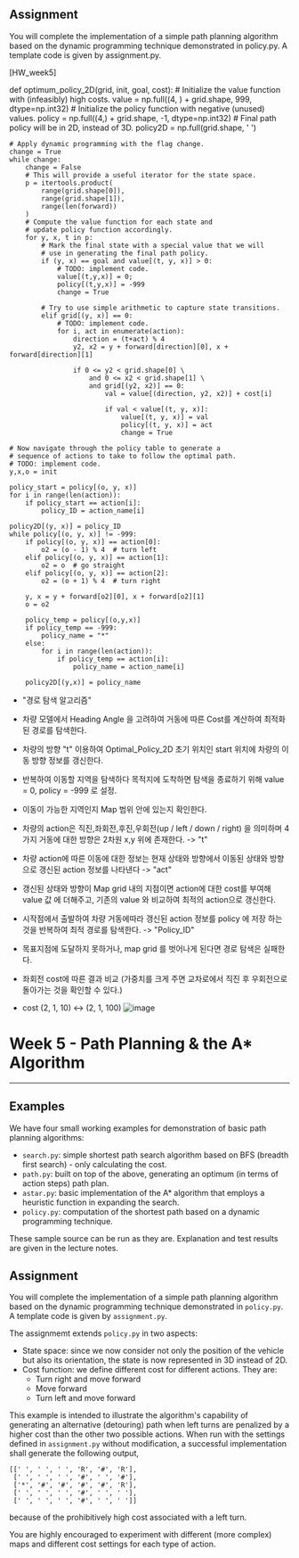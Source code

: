 ## Assignment

You will complete the implementation of a simple path planning algorithm based on the dynamic programming technique demonstrated in policy.py. A template code is given by assignment.py.

[HW_week5]

def optimum_policy_2D(grid, init, goal, cost):
    # Initialize the value function with (infeasibly) high costs.
    value = np.full((4, ) + grid.shape, 999, dtype=np.int32)
    # Initialize the policy function with negative (unused) values.
    policy = np.full((4,) + grid.shape, -1, dtype=np.int32)
    # Final path policy will be in 2D, instead of 3D.
    policy2D = np.full(grid.shape, ' ')

    # Apply dynamic programming with the flag change.
    change = True
    while change:
        change = False
        # This will provide a useful iterator for the state space.
        p = itertools.product(
            range(grid.shape[0]),
            range(grid.shape[1]),
            range(len(forward))
        )
        # Compute the value function for each state and
        # update policy function accordingly.
        for y, x, t in p:
            # Mark the final state with a special value that we will
            # use in generating the final path policy.
            if (y, x) == goal and value[(t, y, x)] > 0:
                # TODO: implement code.
                value[(t,y,x)] = 0;
                policy[(t,y,x)] = -999
                change = True
                
            # Try to use simple arithmetic to capture state transitions.
            elif grid[(y, x)] == 0:
                # TODO: implement code.
                for i, act in enumerate(action):
                    direction = (t+act) % 4
                    y2, x2 = y + forward[direction][0], x + forward[direction][1]
                    
                    if 0 <= y2 < grid.shape[0] \
                        and 0 <= x2 < grid.shape[1] \
                        and grid[(y2, x2)] == 0:        
                            val = value[(direction, y2, x2)] + cost[i]
                            
                            if val < value[(t, y, x)]:
                                value[(t, y, x)] = val
                                policy[(t, y, x)] = act
                                change = True
				
    # Now navigate through the policy table to generate a
    # sequence of actions to take to follow the optimal path.
    # TODO: implement code.
    y,x,o = init
    
    policy_start = policy[(o, y, x)]
    for i in range(len(action)):
        if policy_start == action[i]:
            policy_ID = action_name[i]

    policy2D[(y, x)] = policy_ID
    while policy[(o, y, x)] != -999:
        if policy[(o, y, x)] == action[0]:
            o2 = (o - 1) % 4  # turn left
        elif policy[(o, y, x)] == action[1]:
            o2 = o  # go straight
        elif policy[(o, y, x)] == action[2]:
            o2 = (o + 1) % 4  # turn right

        y, x = y + forward[o2][0], x + forward[o2][1]
        o = o2

        policy_temp = policy[(o,y,x)]
        if policy_temp == -999:
            policy_name = "*"
        else:
            for i in range(len(action)):
                if policy_temp == action[i]:
                    policy_name = action_name[i]

        policy2D[(y,x)] = policy_name


- "경로 탐색 알고리즘"

- 차량 모델에서 Heading Angle 을 고려하여 거동에 따른 Cost를 계산하여 최적화된 경로를 탐색한다.

- 차량의 방향 "t" 이용하여 Optimal_Policy_2D 초기 위치인 start 위치에 차량의 이동 방향 정보를 갱신한다.

- 반복하여 이동할 지역을 탐색하다 목적지에 도착하면 탐색을 종료하기 위해 value = 0, policy = -999 로 설정.

- 이동이 가능한 지역인지 Map 범위 안에 있는지 확인한다.

- 차량의 action은 직진,좌회전,후진,우회전(up / left / down / right) 을 의미하며 
4가지 거동에 대한 방향은 2차원 x,y 위에 존재한다. -> "t"

- 차량 action에 따른 이동에 대한 정보는 현재 상태와 방향에서 이동된 상태와 방향으로
갱신된 action 정보를 나타낸다 -> "act"

- 갱신된 상태와 방향이 Map grid 내의 지점이면 action에 대한 cost를 부여해 value 값 에 더해주고, 
기존의 value 와 비교하여 최적의 action으로 갱신한다.  

- 시작점에서 출발하여 차량 거동에따라 갱신된 action 정보를 policy 에 저장 하는 것을 반복하여 최적 경로를 탐색한다.
-> "Policy_ID"

- 목표지점에 도달하지 못하거나, map grid 를 벗어나게 된다면 경로 탐색은 실패한다.

- 좌회전 cost에 따른 결과 비교 (가중치를 크게 주면 교차로에서 직진 후 우회전으로 돌아가는 것을 확인할 수 있다.)
- cost (2, 1, 10) <-> (2, 1, 100)
![image](https://user-images.githubusercontent.com/80089347/117440459-07155000-af6f-11eb-94bd-fe18fd04de7f.png)



# Week 5 - Path Planning & the A* Algorithm

---

## Examples

We have four small working examples for demonstration of basic path planning algorithms:

* `search.py`: simple shortest path search algorithm based on BFS (breadth first search) - only calculating the cost.
* `path.py`: built on top of the above, generating an optimum (in terms of action steps) path plan.
* `astar.py`: basic implementation of the A* algorithm that employs a heuristic function in expanding the search.
* `policy.py`: computation of the shortest path based on a dynamic programming technique.

These sample source can be run as they are. Explanation and test results are given in the lecture notes.

## Assignment

You will complete the implementation of a simple path planning algorithm based on the dynamic programming technique demonstrated in `policy.py`. A template code is given by `assignment.py`.

The assignmemt extends `policy.py` in two aspects:

* State space: since we now consider not only the position of the vehicle but also its orientation, the state is now represented in 3D instead of 2D.
* Cost function: we define different cost for different actions. They are:
	- Turn right and move forward
	- Move forward
	- Turn left and move forward

This example is intended to illustrate the algorithm's capability of generating an alternative (detouring) path when left turns are penalized by a higher cost than the other two possible actions. When run with the settings defined in `assignment.py` without modification, a successful implementation shall generate the following output,

```
[[' ', ' ', ' ', 'R', '#', 'R'],
 [' ', ' ', ' ', '#', ' ', '#'],
 ['*', '#', '#', '#', '#', 'R'],
 [' ', ' ', ' ', '#', ' ', ' '],
 [' ', ' ', ' ', '#', ' ', ' ']]
```

because of the prohibitively high cost associated with a left turn.

You are highly encouraged to experiment with different (more complex) maps and different cost settings for each type of action.
